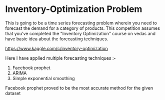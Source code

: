 # Inventory-Optimization Problem

This is going to be a time series forecasting problem wherein you need to forecast the demand for a category of products. This competition assumes that you've completed the "Inventory Optimization" course on vedas and have basic idea about the forecasting techniques.

https://www.kaggle.com/c/inventory-optimization

Here I have applied multiple forecasting techniques :-
1) Facebook prophet
2) ARIMA
3) Simple exponential smoothing

Facebook prophet proved to be the most accurate method for the given dataset
